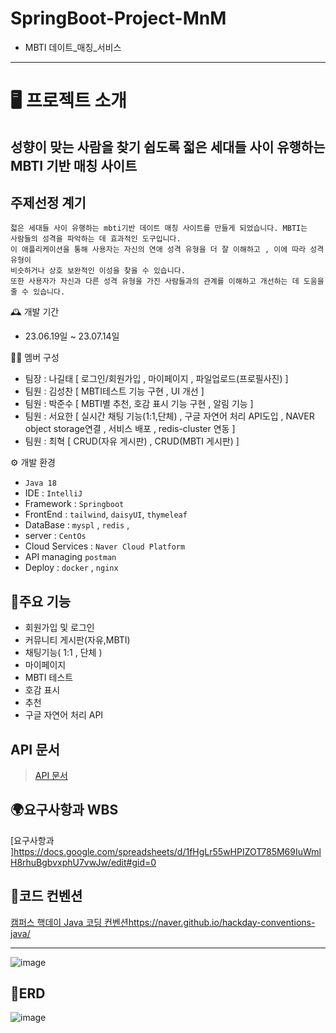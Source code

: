 # SpringBoot-Project-MnM

* MBTI 데이트_매칭_서비스

---
# 🖥️ 프로젝트 소개
성향이 맞는 사람을 찾기 쉽도록 젋은 세대들 사이 유행하는 MBTI 기반 매칭 사이트
---

## 주제선정 계기
```
젋은 세대들 사이 유행하는 mbti기반 데이트 매칭 사이트를 만들게 되었습니다. MBTI는
사람들의 성격을 파악하는 데 효과적인 도구입니다.
이 애플리케이션을 통해 사용자는 자신의 연애 성격 유형을 더 잘 이해하고 , 이에 따라 성격 유형이
비슷하거나 상호 보완적인 이성을 찾을 수 있습니다.
또한 사용자가 자신과 다른 성격 유형을 가진 사람들과의 관계를 이해하고 개선하는 데 도움을 줄 수 있습니다.
```


🕰️ 개발 기간
* 23.06.19일 ~ 23.07.14일

🙆‍♂️ 멤버 구성
* 팀장 : 나길태 [ 로그인/회원가입 , 마이페이지 , 파일업로드(프로필사진) ]
* 팀원 : 김성찬 [ MBTI테스트 기능 구현 , UI 개선  ] 
* 팀원 : 박준수 [ MBTI별 추천, 호감 표시 기능 구현 , 알림 기능 ]
* 팀원 : 서요한 [ 실시간 채팅 기능(1:1,단체) , 구글 자연어 처리 API도입 , NAVER object storage연결 , 서비스 배포 , redis-cluster 연동 ] 
* 팀원 : 최혁 [ CRUD(자유 게시판) , CRUD(MBTI 게시판) ]

⚙️ 개발 환경

* `Java 18`
* IDE : `IntelliJ`
* Framework : `Springboot`
* FrontEnd : `tailwind`, `daisyUI`, `thymeleaf`
* DataBase : `myspl` , `redis` , 
* server : `CentOs`
* Cloud Services : `Naver Cloud Platform`
* API managing  `postman`
* Deploy : `docker` , `nginx`


## 📌주요 기능
* 회원가입 및 로그인
* 커뮤니티 게시판(자유,MBTI)
* 채팅기능( 1:1 , 단체 )
* 마이페이지
* MBTI 테스트
* 호감 표시
* 추천
* 구글 자연어 처리 API


## API 문서
  > [API 문서](https://documenter.getpostman.com/view/20535647/2s946e8sT1)
  
## 🌍요구사항과 WBS
[요구사항과 ]https://docs.google.com/spreadsheets/d/1fHgLr55wHPIZOT785M69IuWmlH8rhuBgbvxphU7vwJw/edit#gid=0

## 📌코드 컨벤션
[캠퍼스 핵데이 Java 코딩 컨벤션](https://naver.github.io/hackday-conventions-java/)https://naver.github.io/hackday-conventions-java/

---

![image](https://github.com/LL-MnM/MnM/assets/114526859/7b06448e-f5ea-4c3a-b4ec-c8f774ddcb4f)


## 🤖ERD
![image](https://github.com/LL-MnM/MnM/assets/114526859/c8a7326a-f033-4ef4-bd2e-7ea2df5ef8b9)



